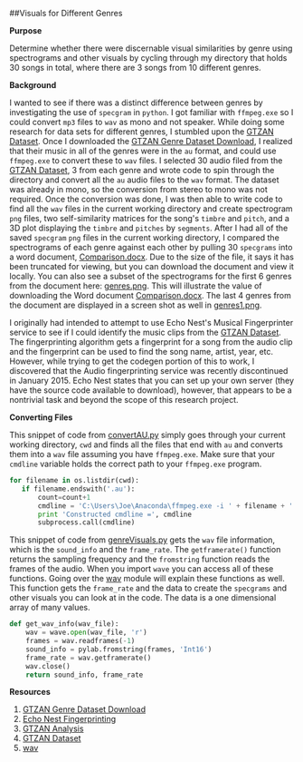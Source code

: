 ##Visuals for Different Genres

**Purpose**

Determine whether there were discernable visual similarities by genre using 
spectrograms and other visuals by cycling through my directory that holds 30 
songs in total, where there are 3 songs from 10 different genres.

**Background**

I wanted to see if there was a distinct difference between genres by investigating
the use of ```specgram``` in ```python```. I got familiar with ```ffmpeg.exe``` so I could convert
 ```mp3``` files to ```wav``` as mono and not speaker. While doing some research for data sets
for different genres, I stumbled upon the [GTZAN Dataset]. Once I downloaded the [GTZAN Genre Dataset Download], 
I realized that their music in all of the genres were in the ```au``` format, and could use ```ffmpeg.exe```
to convert these to ```wav``` files. I selected 30 audio filed from the [GTZAN Dataset], 3 from each genre
and wrote code to spin through the directory and convert all the ```au``` audio files to the ```wav``` 
format. The dataset was already in mono, so the conversion from stereo to mono was not required. Once
the conversion was done, I was then able to write code to find all the ```wav``` files in the current
working directory and create spectrogram ```png``` files, two self-similarity matrices for the song's
```timbre``` and ```pitch```, and a 3D plot displaying the ```timbre``` and ```pitches``` by ```segments```.
After I had all of the saved ```specgram``` ```png``` files in the current working directory, I compared the
spectrograms of each genre against each other by pulling 30 ```specgrams``` into a word document, [Comparison.docx].
Due to the size of the file, it says it has been truncated for viewing, but you can download the document
and view it locally. You can also see a subset of the spectrograms for the first 6 genres from the document
here: [genres.png]. This will illustrate the value of downloading the Word document [Comparison.docx]. The
last 4 genres from the document are displayed in a screen shot as well in [genres1.png].

I originally had intended to attempt to use Echo Nest's Musical Fingerprinter service to see if I could 
identify the music clips from the [GTZAN Dataset]. The fingerprinting algorithm gets a fingerprint for a song
from the audio clip and the fingerprint can be used to find the song name, artist, year, etc. However, while 
trying to get the codegen portion of this to work, I discovered that the Audio fingerprinting service was recently discontinued in January 2015. Echo Nest states that you can set up your own server (they have the source code 
available to download), however, that appears to be a nontrivial task and beyond the scope of this research project.


**Converting Files**

This snippet of code from [convertAU.py] simply goes through your current working directory, ```cwd``` and finds
all the files that end with ```au``` and converts them into a ```wav``` file assuming you have ```ffmpeg.exe```. 
Make sure that your ```cmdline``` variable holds the correct path to your ```ffmpeg.exe``` program.

 ```python
for filename in os.listdir(cwd):
    if filename.endswith('.au'):
        count=count+1
        cmdline = 'C:\Users\Joe\Anaconda\ffmpeg.exe -i ' + filename + '  ' + filename + '.wav'
        print 'Constructed cmdline =', cmdline
        subprocess.call(cmdline)

 ```
This snippet of code from [genreVisuals.py] gets the ```wav``` file information, which
is the ```sound_info``` and the ```frame_rate```. The ```getframerate()``` function returns
the sampling frequency and the ```fromstring``` function reads the frames of the audio. When
you import ```wave``` you can access all of these functions. Going over the [wav] module will 
explain these functions as well. This function gets the ```frame_rate``` and the data to create
the ```specgrams``` and other visuals you can look at in the code. The data is a one dimensional
array of many values.

```python
def get_wav_info(wav_file):
    wav = wave.open(wav_file, 'r')
    frames = wav.readframes(-1)
    sound_info = pylab.fromstring(frames, 'Int16')
    frame_rate = wav.getframerate()
    wav.close()
    return sound_info, frame_rate
```

**Resources**
  
1. [GTZAN Genre Dataset Download]
2. [Echo Nest Fingerprinting]
3. [GTZAN Analysis]
4. [GTZAN Dataset]
5. [wav]

[GTZAN Genre Dataset Download]: http://opihi.cs.uvic.ca/sound/genres.tar.gz
[GTZAN Analysis]: https://stevetjoa.com/static/p7.pdf
[GTZAN Dataset]: http://marsyasweb.appspot.com/download/data_sets/
[Echo Nest Fingerprinting]: https://www.ee.columbia.edu/~dpwe/pubs/EllisWJL10-ENfprint.pdf
[convertAU.py]: https://github.com/JoePaxton/genreVisuals/blob/master/convertAU.py
[genreVisuals.py]: https://github.com/JoePaxton/genreVisuals/blob/master/genreVisuals.py
[Comparison.docx]: https://github.com/JoePaxton/GenreVisuals/blob/master/Comparison.docx
[genres.png]: https://github.com/JoePaxton/GenreVisuals/blob/master/genres.png
[genres1.png]: https://github.com/JoePaxton/GenreVisuals/blob/master/genres1.png
[wav]: https://docs.python.org/2/library/wave.html
